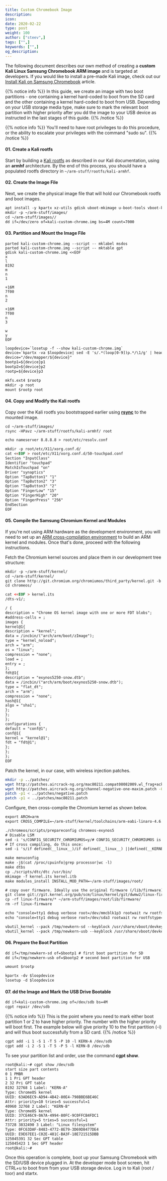 ```yaml
---
title: Custom Chromebook Image
description:
icon:
date: 2020-02-22
type: post
weight: 100
author: ["steev",]
tags: ["",]
keywords: ["",]
og_description:
---
```


The following document describes our own method of creating a **custom Kali Linux Samsung Chromebook ARM image** and is targeted at developers. If you would like to install a pre-made Kali image, check out our [Install Kali on Samsung Chromebook](/docs/arm/kali-linux-samsung-chromebook/) article.

{{% notice info %}}
In this guide, we create an image with two boot partitions - one containing a kernel hard-coded to boot from the SD card and the other containing a kernel hard-coded to boot from USB. Depending on your USB storage media type, make sure to mark the relevant boot partition with higher priority after you dd the image to your USB device as instructed in the last stages of this guide.
{{% /notice %}}

{{% notice info %}}
You'll need to have root privileges to do this procedure, or the ability to escalate your privileges with the command "sudo su".
{{% /notice %}}

#### 01. Create a Kali rootfs

Start by building a [Kali rootfs](/docs/development/kali-linux-arm-chroot/) as described in our Kali documentation, using an **armhf** architecture. By the end of this process, you should have a populated rootfs directory in `~/arm-stuff/rootfs/kali-armhf`.

#### 02. Create the Image File

Next, we create the physical image file that will hold our Chromebook rootfs and boot images.

```markdown
apt install -y kpartx xz-utils gdisk uboot-mkimage u-boot-tools vboot-kernel-utils vboot-utils cgpt
mkdir -p ~/arm-stuff/images/
cd ~/arm-stuff/images//
dd if=/dev/zero of=kali-custom-chrome.img bs=4M count=7000
```

#### 03. Partition and Mount the Image File

```plaintext
parted kali-custom-chrome.img --script -- mklabel msdos
parted kali-custom-chrome.img --script -- mktable gpt
gdisk kali-custom-chrome.img <<EOF
x
l
8192
m
n
1

+16M
7f00
n
2

+16M
7f00
n
3

w
y
EOF
```

```html
loopdevice=`losetup -f --show kali-custom-chrome.img`
device=`kpartx -va $loopdevice| sed -E 's/.*(loop[0-9])p.*/\1/g' | head -1`
device="/dev/mapper/${device}"
bootp1=${device}p1
bootp2=${device}p2
rootp=${device}p3

mkfs.ext4 $rootp
mkdir -p root
mount $rootp root
```

#### 04. Copy and Modify the Kali rootfs

Copy over the Kali rootfs you bootstrapped earlier using **[rsync](https://packages.debian.org/testing/rsync)** to the mounted image.

```markdown
cd ~/arm-stuff/images/
rsync -HPavz ~/arm-stuff/rootfs/kali-armhf/ root

echo nameserver 8.8.8.8 > root/etc/resolv.conf

mkdir -p root/etc/X11/xorg.conf.d/
cat <<EOF > root/etc/X11/xorg.conf.d/50-touchpad.conf
Section "InputClass"
Identifier "touchpad"
MatchIsTouchpad "on"
Driver "synaptics"
Option "TapButton1" "1"
Option "TapButton2" "3"
Option "TapButton3" "2"
Option "FingerLow" "15"
Option "FingerHigh" "20"
Option "FingerPress" "256"
EndSection
EOF
```

#### 05. Compile the Samsung Chromium Kernel and Modules

If you're not using ARM hardware as the development environment, you will need to set up an [ARM cross-compilation environment](/docs/development/arm-cross-compilation-environment/) to build an ARM kernel and modules. Once that's done, proceed with the following instructions.

Fetch the Chromium kernel sources and place them in our development tree structure:

```markdown
mkdir -p ~/arm-stuff/kernel/
cd ~/arm-stuff/kernel/
git clone http://git.chromium.org/chromiumos/third_party/kernel.git -b chromeos-3.4 chromeos
cd chromeos/
```

```html
cat <<EOF > kernel.its
/dts-v1/;

/ {
description = "Chrome OS kernel image with one or more FDT blobs";
#address-cells = ;
images {
kernel@1{
description = "kernel";
data = /incbin/("arch/arm/boot/zImage");
type = "kernel_noload";
arch = "arm";
os = "linux";
compression = "none";
load = ;
entry = ;
};
fdt@1{
description = "exynos5250-snow.dtb";
data = /incbin/("arch/arm/boot/exynos5250-snow.dtb");
type = "flat_dt";
arch = "arm";
compression = "none";
hash@1{
algo = "sha1";
};
};
};
configurations {
default = "conf@1";
conf@1{
kernel = "kernel@1";
fdt = "fdt@1";
};
};
};
EOF
```

Patch the kernel, in our case, with wireless injection patches.

```bash
mkdir -p ../patches/
wget http://patches.aircrack-ng.org/mac80211.compat08082009.wl_frag+ack_v1.patch -O ../patches/mac80211.patch
wget http://patches.aircrack-ng.org/channel-negative-one-maxim.patch -O ../patches/negative.patch
patch -p1 < ../patches/negative.patch
patch -p1 < ../patches/mac80211.patch
```

Configure, then cross-compile the Chromium kernel as shown below.

```html
export ARCH=arm
export CROSS_COMPILE=~/arm-stuff/kernel/toolchains/arm-eabi-linaro-4.6.2/bin/arm-eabi-

./chromeos/scripts/prepareconfig chromeos-exynos5
# Disable LSM
sed -i 's/CONFIG_SECURITY_CHROMIUMOS=y/# CONFIG_SECURITY_CHROMIUMOS is not set/g' .config
# If cross compiling, do this once:
sed -i 's/if defined(__linux__)/if defined(__linux__) ||defined(__KERNEL__) /g' include/drm/drm.h

make menuconfig
make -j$(cat /proc/cpuinfo|grep processor|wc -l)
make dtbs
cp ./scripts/dtc/dtc /usr/bin/
mkimage -f kernel.its kernel.itb
make modules_install INSTALL_MOD_PATH=~/arm-stuff/images/root/

# copy over firmware. Ideally use the original firmware (/lib/firmware) from the Chromebook.
git clone git://git.kernel.org/pub/scm/linux/kernel/git/dwmw2/linux-firmware.git
cp -rf linux-firmware/* ~/arm-stuff/images/root/lib/firmware/
rm -rf linux-firmware
```

```markdown
echo "console=tty1 debug verbose root=/dev/mmcblk1p3 rootwait rw rootfstype=ext4" > /tmp/config-sd
echo "console=tty1 debug verbose root=/dev/sda3 rootwait rw rootfstype=ext4" > /tmp/config-usb

vbutil_kernel --pack /tmp/newkern-sd --keyblock /usr/share/vboot/devkeys/kernel.keyblock --version 1 --signprivate /usr/share/vboot/devkeys/kernel_data_key.vbprivk --config=/tmp/config-sd --vmlinuz kernel.itb --arch arm
vbutil_kernel --pack /tmp/newkern-usb --keyblock /usr/share/vboot/devkeys/kernel.keyblock --version 1 --signprivate /usr/share/vboot/devkeys/kernel_data_key.vbprivk --config=/tmp/config-usb --vmlinuz kernel.itb --arch arm
```

#### 06. Prepare the Boot Partition

```markdown
dd if=/tmp/newkern-sd of=$bootp1 # first boot partition for SD
dd if=/tmp/newkern-usb of=$bootp2 # second boot partition for USB

umount $rootp

kpartx -dv $loopdevice
losetup -d $loopdevice
```

#### 07. dd the Image and Mark the USB Drive Bootable

```markdown
dd if=kali-custom-chrome.img of=/dev/sdb bs=4M
cgpt repair /dev/sdb
```

{{% notice info %}}
This is the point where you need to mark either boot partition 1 or 2 to have higher priority. The number with the higher priority will boot first. The example below will give priority 10 to the first partition (-i) and will thus boot successfully from a SD card.
{{% /notice %}}

```markdown
cgpt add -i 1 -S 1 -T 5 -P 10 -l KERN-A /dev/sdb
cgpt add -i 2 -S 1 -T 5 -P 5 -l KERN-B /dev/sdb
```

To see your partition list and order, use the command **cgpt show**.

```markdown
root@kali:~# cgpt show /dev/sdb
start size part contents
0 1 PMBR
1 1 Pri GPT header
2 32 Pri GPT table
8192 32768 1 Label: "KERN-A"
Type: ChromeOS kernel
UUID: 63AD6EC9-AD94-4B42-80E4-798BBE6BE46C
Attr: priority=10 tries=5 successful=1
40960 32768 2 Label: "KERN-B"
Type: ChromeOS kernel
UUID: 37CE46C9-0A7A-4994-80FC-9C0FFCB4FDC1
Attr: priority=5 tries=5 successful=1
73728 3832490 3 Label: "Linux filesystem"
Type: 0FC63DAF-8483-4772-8E79-3D69D8477DE4
UUID: E9E67EE1-C02E-481C-BA3F-18E721515DBB
125045391 32 Sec GPT table
125045423 1 Sec GPT header
root@kali:~#
```

Once this operation is complete, boot up your Samsung Chromebook with the SD/USB device plugged in. At the developer mode boot screen, hit CTRL+u to boot from from your USB storage device. Log in to Kali (root / toor) and startx.
